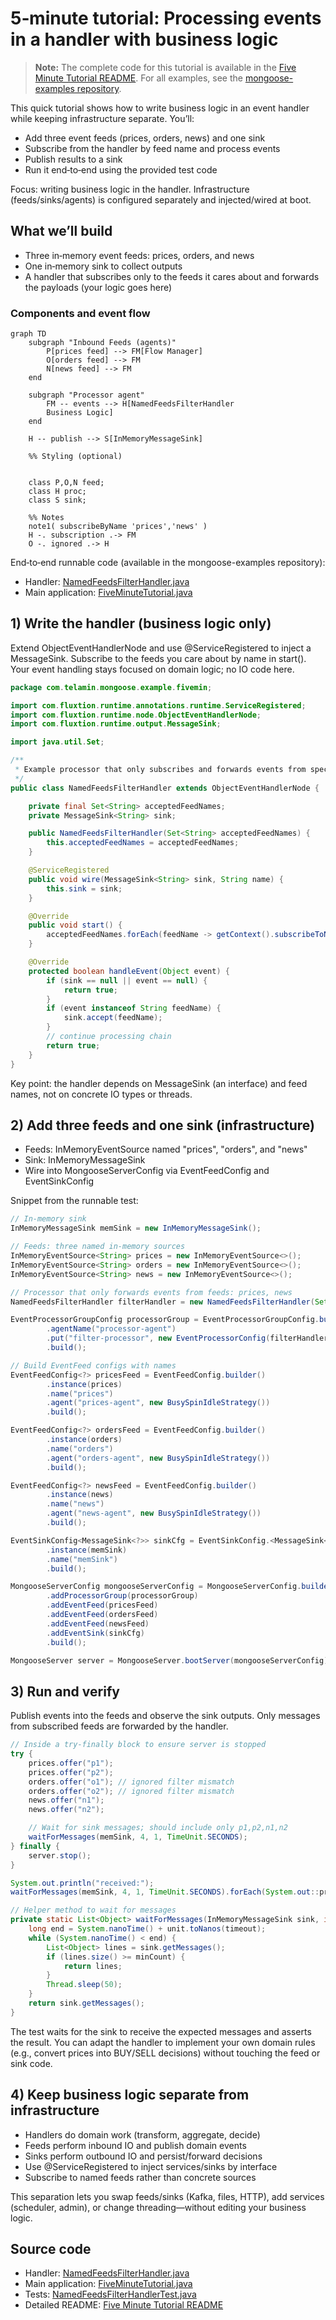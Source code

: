 # 5‑minute tutorial: Processing events in a handler with business logic

> **Note:** The complete code for this tutorial is available in the [Five Minute Tutorial README](https://github.com/telaminai/mongoose-examples/tree/main/gettting-started/five-minute-tutorial).
> For all examples, see the [mongoose-examples repository](https://github.com/telaminai/mongoose-examples/).

This quick tutorial shows how to write business logic in an event handler while keeping infrastructure separate. You’ll:

- Add three event feeds (prices, orders, news) and one sink
- Subscribe from the handler by feed name and process events
- Publish results to a sink
- Run it end‑to‑end using the provided test code

Focus: writing business logic in the handler. Infrastructure (feeds/sinks/agents) is configured separately and
injected/wired at boot.

## What we’ll build

- Three in‑memory event feeds: prices, orders, and news
- One in‑memory sink to collect outputs
- A handler that subscribes only to the feeds it cares about and forwards the payloads (your logic goes here)

### Components and event flow

```mermaid
graph TD
    subgraph "Inbound Feeds (agents)"
        P[prices feed] --> FM[Flow Manager]
        O[orders feed] --> FM
        N[news feed] --> FM
    end

    subgraph "Processor agent"
        FM -- events --> H[NamedFeedsFilterHandler 
        Business Logic]
    end

    H -- publish --> S[InMemoryMessageSink]

    %% Styling (optional)


    class P,O,N feed;
    class H proc;
    class S sink;

    %% Notes
    note1( subscribeByName 'prices','news' )
    H -. subscription .-> FM
    O -. ignored .-> H
```

End‑to‑end runnable code (available in the mongoose-examples repository):

* Handler: [NamedFeedsFilterHandler.java](https://github.com/telaminai/mongoose-examples/blob/main/gettting-started/five-minute-tutorial/src/main/java/com/telamin/mongoose/example/fivemin/NamedFeedsFilterHandler.java)
* Main application: [FiveMinuteTutorial.java](https://github.com/telaminai/mongoose-examples/blob/main/gettting-started/five-minute-tutorial/src/main/java/com/telamin/mongoose/example/fivemin/FiveMinuteTutorial.java)

## 1) Write the handler (business logic only)

Extend ObjectEventHandlerNode and use @ServiceRegistered to inject a MessageSink<String>. Subscribe to the feeds you
care about by name in start(). Your event handling stays focused on domain logic; no IO code here.

```java
package com.telamin.mongoose.example.fivemin;

import com.fluxtion.runtime.annotations.runtime.ServiceRegistered;
import com.fluxtion.runtime.node.ObjectEventHandlerNode;
import com.fluxtion.runtime.output.MessageSink;

import java.util.Set;

/**
 * Example processor that only subscribes and forwards events from specific named EventFeeds.
 */
public class NamedFeedsFilterHandler extends ObjectEventHandlerNode {

    private final Set<String> acceptedFeedNames;
    private MessageSink<String> sink;

    public NamedFeedsFilterHandler(Set<String> acceptedFeedNames) {
        this.acceptedFeedNames = acceptedFeedNames;
    }

    @ServiceRegistered
    public void wire(MessageSink<String> sink, String name) {
        this.sink = sink;
    }

    @Override
    public void start() {
        acceptedFeedNames.forEach(feedName -> getContext().subscribeToNamedFeed(feedName));
    }

    @Override
    protected boolean handleEvent(Object event) {
        if (sink == null || event == null) {
            return true;
        }
        if (event instanceof String feedName) {
            sink.accept(feedName);
        }
        // continue processing chain
        return true;
    }
}
```

Key point: the handler depends on MessageSink<String> (an interface) and feed names, not on concrete IO types or
threads.

## 2) Add three feeds and one sink (infrastructure)

- Feeds: InMemoryEventSource<String> named "prices", "orders", and "news"
- Sink: InMemoryMessageSink
- Wire into MongooseServerConfig via EventFeedConfig and EventSinkConfig

Snippet from the runnable test:

```java
// In-memory sink
InMemoryMessageSink memSink = new InMemoryMessageSink();

// Feeds: three named in-memory sources
InMemoryEventSource<String> prices = new InMemoryEventSource<>();
InMemoryEventSource<String> orders = new InMemoryEventSource<>();
InMemoryEventSource<String> news = new InMemoryEventSource<>();

// Processor that only forwards events from feeds: prices, news
NamedFeedsFilterHandler filterHandler = new NamedFeedsFilterHandler(Set.of("prices", "news"));

EventProcessorGroupConfig processorGroup = EventProcessorGroupConfig.builder()
        .agentName("processor-agent")
        .put("filter-processor", new EventProcessorConfig(filterHandler))
        .build();

// Build EventFeed configs with names
EventFeedConfig<?> pricesFeed = EventFeedConfig.builder()
        .instance(prices)
        .name("prices")
        .agent("prices-agent", new BusySpinIdleStrategy())
        .build();

EventFeedConfig<?> ordersFeed = EventFeedConfig.builder()
        .instance(orders)
        .name("orders")
        .agent("orders-agent", new BusySpinIdleStrategy())
        .build();

EventFeedConfig<?> newsFeed = EventFeedConfig.builder()
        .instance(news)
        .name("news")
        .agent("news-agent", new BusySpinIdleStrategy())
        .build();

EventSinkConfig<MessageSink<?>> sinkCfg = EventSinkConfig.<MessageSink<?>>builder()
        .instance(memSink)
        .name("memSink")
        .build();

MongooseServerConfig mongooseServerConfig = MongooseServerConfig.builder()
        .addProcessorGroup(processorGroup)
        .addEventFeed(pricesFeed)
        .addEventFeed(ordersFeed)
        .addEventFeed(newsFeed)
        .addEventSink(sinkCfg)
        .build();

MongooseServer server = MongooseServer.bootServer(mongooseServerConfig);
```


## 3) Run and verify

Publish events into the feeds and observe the sink outputs. Only messages from subscribed feeds are forwarded by the
handler.

```java
// Inside a try-finally block to ensure server is stopped
try {
    prices.offer("p1");
    prices.offer("p2");
    orders.offer("o1"); // ignored filter mismatch
    orders.offer("o2"); // ignored filter mismatch
    news.offer("n1");
    news.offer("n2");

    // Wait for sink messages; should include only p1,p2,n1,n2
    waitForMessages(memSink, 4, 1, TimeUnit.SECONDS);
} finally {
    server.stop();
}

System.out.println("received:");
waitForMessages(memSink, 4, 1, TimeUnit.SECONDS).forEach(System.out::println);

// Helper method to wait for messages
private static List<Object> waitForMessages(InMemoryMessageSink sink, int minCount, long timeout, TimeUnit unit) throws Exception {
    long end = System.nanoTime() + unit.toNanos(timeout);
    while (System.nanoTime() < end) {
        List<Object> lines = sink.getMessages();
        if (lines.size() >= minCount) {
            return lines;
        }
        Thread.sleep(50);
    }
    return sink.getMessages();
}
```

The test waits for the sink to receive the expected messages and asserts the result. You can adapt the handler to
implement your own domain rules (e.g., convert prices into BUY/SELL decisions) without touching the feed or sink code.

## 4) Keep business logic separate from infrastructure

- Handlers do domain work (transform, aggregate, decide)
- Feeds perform inbound IO and publish domain events
- Sinks perform outbound IO and persist/forward decisions
- Use @ServiceRegistered to inject services/sinks by interface
- Subscribe to named feeds rather than concrete sources

This separation lets you swap feeds/sinks (Kafka, files, HTTP), add services (scheduler, admin), or change
threading—without editing your business logic.

## Source code

* Handler: [NamedFeedsFilterHandler.java](https://github.com/telaminai/mongoose-examples/blob/main/gettting-started/five-minute-tutorial/src/main/java/com/telamin/mongoose/example/fivemin/NamedFeedsFilterHandler.java)
* Main application: [FiveMinuteTutorial.java](https://github.com/telaminai/mongoose-examples/blob/main/gettting-started/five-minute-tutorial/src/main/java/com/telamin/mongoose/example/fivemin/FiveMinuteTutorial.java)
* Tests: [NamedFeedsFilterHandlerTest.java](https://github.com/telaminai/mongoose-examples/blob/main/gettting-started/five-minute-tutorial/src/test/java/com/telamin/mongoose/example/fivemin/NamedFeedsFilterHandlerTest.java)
* Detailed README: [Five Minute Tutorial README](https://github.com/telaminai/mongoose-examples/blob/main/gettting-started/five-minute-tutorial/README.md)

